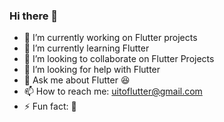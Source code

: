 ### Hi there 👋

- 🔭 I’m currently working on Flutter projects
- 🌱 I’m currently learning Flutter
- 👯 I’m looking to collaborate on Flutter Projects
- 🤔 I’m looking for help with Flutter
- 💬 Ask me about Flutter :satisfied:
- 📫 How to reach me: uitoflutter@gmail.com
- ⚡ Fun fact: 🤔
